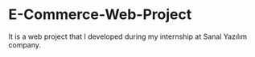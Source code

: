 # E-Commerce-Web-Project
It is a web project that I developed during my internship at Sanal Yazılım company.
